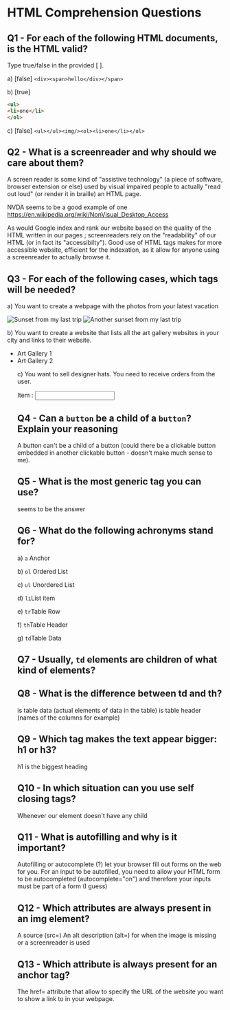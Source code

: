 # HTML Comprehension Questions

## Q1 - For each of the following HTML documents, is the HTML valid?

Type true/false in the provided [ ].

a) [false] `<div><span>hello</div></span>`

b) [true]

```html
<ul>
<li>one</li>
</ol>
```

c) [false] `<ul></ul><img/><ol><li>one</li></ol>`

## Q2 - What is a screenreader and why should we care about them?


A screen reader is some kind of "assistive technology" (a piece of software, browser extension or else) used by visual impaired people to actually "read out loud" (or render it in braille) an HTML page.

NVDA seems to be a good example of one https://en.wikipedia.org/wiki/NonVisual_Desktop_Access

As would Google index and rank our website based on the quality of the HTML written in our pages ; screenreaders rely on the "readability" of our HTML (or in fact its "accessibilty"). Good use of HTML tags makes for more accessible website, efficient for the indexation, as it allow for anyone using a screenreader to actually browse it.


## Q3 - For each of the following cases, which tags will be needed?

a) You want to create a webpage with the photos from your latest vacation
<html>
    <img
  src="https://vacation.com/images/anywhere-sunset.png"
  alt="Sunset from my last trip"
/>
    <img
  src="https://vacation.com/images/anywhere-sunset2.png"
  alt="Another sunset from my last trip"
/>

b) You want to create a website that lists all the art gallery websites in your city and links to their website.
<ul>
    <li>Art Gallery 1<a href="http://artgallery1"></a>
    <li>Art Gallery 2<a href="http://artgallery2"></a>

c) You want to sell designer hats. You need to receive orders from the user.

 <label>Item :</label>
  <input type="text">

## Q4 - Can a `button` be a child of a `button`? Explain your reasoning
A button can't be a child of a button (could there be a clickable button embedded in another clickable button - doesn't make much sense to me).


## Q5 - What is the most generic tag you can use?
<div/> seems to be the answer

## Q6 - What do the following achronyms stand for?

a) `a` Anchor

b) `ol` Ordered List

c) `ul` Unordered List

d) `li`List item

e) `tr`Table Row

f) `th`Table Header

g) `td`Table Data

## Q7 - Usually, `td` elements are children of what kind of elements?
<tr>

## Q8 - What is the difference between td and th?
<td> is table data (actual elements of data in the table)
<th> is table header (names of the columns for example)

## Q9 - Which tag makes the text appear bigger: h1 or h3?
h1 is the biggest heading


## Q10 - In which situation can you use self closing tags?
Whenever our element doesn't have any child

## Q11 - What is autofilling and why is it important?
Autofilling or autocomplete (?) let your browser fill out forms on the web for you. For an input to be autofilled, you need to allow your HTML form to be autocompleted (autocomplete="on") and therefore your inputs must be part of a form (I guess)

## Q12 - Which attributes are always present in an img element?

A source (src=)
An alt description (alt=) for when the image is missing or a screenreader is used

## Q13 - Which attribute is always present for an anchor tag?

The href= attribute that allow to specify the URL of the website you want to show a link to in your webpage.